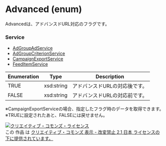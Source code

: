# Advanced (enum)
Advancedは、アドバンスドURL対応のフラグです。

### Service
+ [AdGroupAdService](../services/AdGroupAdService.md)
+ [AdGroupCriterionService](../services/AdGroupCriterionService.md)
+ [CampaignExportService](../services/CampaignExportService.md)
+ [FeedItemService](../services/FeedItemService.md)

| Enumeration | Type | Description | 
|---|---|---|
| TRUE| xsd:string| アドバンスドURLの対応後です。 |
| FALSE| xsd:string| アドバンスドURLの対応前です。 |
※CampaignExportServiceの場合、指定したフラグ時のデータを取得できます。<br />
※TRUEに設定されたあと、FALSEには戻せません。

<a rel="license" href="http://creativecommons.org/licenses/by-nd/2.1/jp/"><img alt="クリエイティブ・コモンズ・ライセンス" style="border-width:0" src="https://i.creativecommons.org/l/by-nd/2.1/jp/88x31.png" /></a><br />この 作品 は <a rel="license" href="http://creativecommons.org/licenses/by-nd/2.1/jp/">クリエイティブ・コモンズ 表示 - 改変禁止 2.1 日本 ライセンスの下に提供されています。</a>
